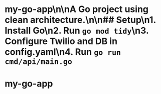 # my-go-app\n\nA Go project using clean architecture.\n\n## Setup\n1. Install Go\n2. Run `go mod tidy`\n3. Configure Twilio and DB in config.yaml\n4. Run `go run cmd/api/main.go`
# my-go-app
